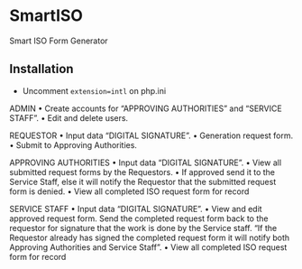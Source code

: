 # SmartISO
 Smart ISO Form Generator

## Installation
- Uncomment `extension=intl` on php.ini

ADMIN 
•	Create accounts for “APPROVING AUTHORITIES” and “SERVICE STAFF”.
•	Edit and delete users.

REQUESTOR
•	Input data “DIGITAL SIGNATURE”.
•	Generation request form.
•	Submit to Approving Authorities.

APPROVING AUTHORITIES
•	Input data “DIGITAL SIGNATURE”.
•	View all submitted request forms by the Requestors.
•	If approved send it to the Service Staff, else it will notify the Requestor that the submitted request form is denied.
•	View all completed ISO request form for record

SERVICE STAFF
•	Input data “DIGITAL SIGNATURE”.
•	View and edit approved request form.
Send the completed request form back to the requestor for signature that the work is done by the Service staff. “If the Requestor already has signed the completed request form it will notify both Approving Authorities and Service Staff”.
•	View all completed ISO request form for record


